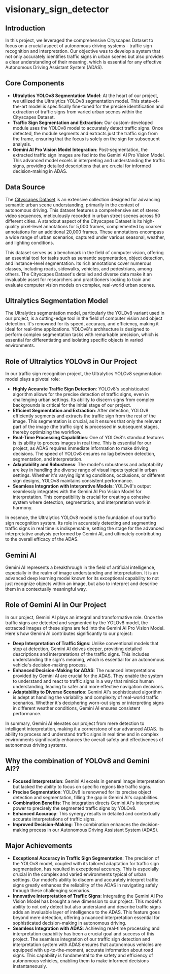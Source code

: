 # visionary_sign_detector

## Introduction
In this project, we leveraged the comprehensive Cityscapes Dataset to focus on a crucial aspect of autonomous driving systems - traffic sign recognition and interpretation. Our objective was to develop a system that not only accurately identifies traffic signs in urban scenes but also provides a clear understanding of their meaning, which is essential for any effective Autonomous Driving Assistant System (ADAS).

## Core Components
- **Ultralytics YOLOv8 Segmentation Model**: At the heart of our project, we utilized the Ultralytics YOLOv8 segmentation model. This state-of-the-art model is specifically fine-tuned for the precise identification and extraction of traffic signs from varied urban scenes within the Cityscapes Dataset.
- **Traffic Sign Segmentation and Extraction**: Our custom-developed module uses the YOLOv8 model to accurately detect traffic signs. Once detected, the module segments and extracts just the traffic sign from the frame, ensuring that the focus is solely on the sign for subsequent analysis.
- **Gemini AI Pro Vision Model Integration**: Post-segmentation, the extracted traffic sign images are fed into the Gemini AI Pro Vision Model. This advanced model excels in interpreting and understanding the traffic signs, providing detailed descriptions that are crucial for informed decision-making in ADAS.

## Data Source
The [Cityscapes Dataset](https://www.cityscapes-dataset.com) is an extensive collection designed for advancing semantic urban scene understanding, primarily in the context of autonomous driving. This dataset features a comprehensive set of stereo video sequences, meticulously recorded in urban street scenes across 50 different cities. A standout aspect of the Cityscapes Dataset is its high-quality pixel-level annotations for 5,000 frames, complemented by coarser annotations for an additional 20,000 frames. These annotations encompass a wide range of urban scenarios, captured under various seasonal, weather, and lighting conditions.

This dataset serves as a benchmark in the field of computer vision, offering an essential tool for tasks such as semantic segmentation, object detection, and instance-level segmentation. Its rich annotations cover numerous classes, including roads, sidewalks, vehicles, and pedestrians, among others. The Cityscapes Dataset's detailed and diverse data make it an invaluable asset for researchers and practitioners looking to train and evaluate computer vision models on complex, real-world urban scenes.

## Ultralytics Segmentation Model 
The Ultralytics segmentation model, particularly the YOLOv8 variant used in our project, is a cutting-edge tool in the field of computer vision and object detection. It's renowned for its speed, accuracy, and efficiency, making it ideal for real-time applications. YOLOv8's architecture is designed to perform complex segmentation tasks with remarkable precision, which is essential for differentiating and isolating specific objects in varied environments.

## Role of Ultralytics YOLOv8 in Our Project
In our traffic sign recognition project, the Ultralytics YOLOv8 segmentation model plays a pivotal role:

- **Highly Accurate Traffic Sign Detection**: YOLOv8's sophisticated algorithm allows for the precise detection of traffic signs, even in challenging urban settings. Its ability to discern signs from complex backgrounds is critical for the initial stage of our project.
- **Efficient Segmentation and Extraction**: After detection, YOLOv8 efficiently segments and extracts the traffic sign from the rest of the image. This segmentation is crucial, as it ensures that only the relevant part of the image (the traffic sign) is processed in subsequent stages, thereby optimizing the workflow.
- **Real-Time Processing Capabilities**: One of YOLOv8's standout features is its ability to process images in real time. This is essential for our project, as ADAS requires immediate information to make driving decisions. The speed of YOLOv8 ensures no lag between detection, segmentation, and interpretation.
- **Adaptability and Robustness**: The model's robustness and adaptability are key in handling the diverse range of visual inputs typical in urban settings. Whether it's varying lighting conditions, occlusions, or different sign designs, YOLOv8 maintains consistent performance.
- **Seamless Integration with Interpretive Models**: YOLOv8's output seamlessly integrates with the Gemini AI Pro Vision Model for interpretation. This compatibility is crucial for creating a cohesive system where detection, segmentation, and interpretation work in harmony.

In essence, the Ultralytics YOLOv8 model is the foundation of our traffic sign recognition system. Its role in accurately detecting and segmenting traffic signs in real time is indispensable, setting the stage for the advanced interpretative analysis performed by Gemini AI, and ultimately contributing to the overall efficacy of the ADAS.

## Gemini AI 
Gemini AI represents a breakthrough in the field of artificial intelligence, especially in the realm of image understanding and interpretation. It is an advanced deep learning model known for its exceptional capability to not just recognize objects within an image, but also to interpret and describe them in a contextually meaningful way.

## Role of Gemini AI in Our Project
In our project, Gemini AI plays an integral and transformative role. Once the traffic signs are detected and segmented by the YOLOv8 model, the extracted images of these signs are fed into the Gemini AI Pro Vision Model. Here's how Gemini AI contributes significantly to our project:

- **Deep Interpretation of Traffic Signs**: Unlike conventional models that stop at detection, Gemini AI delves deeper, providing detailed descriptions and interpretations of the traffic signs. This includes understanding the sign's meaning, which is essential for an autonomous vehicle's decision-making process.
- **Enhanced Decision-Making for ADAS**: The nuanced interpretations provided by Gemini AI are crucial for the ADAS. They enable the system to understand and react to traffic signs in a way that mimics human understanding, leading to safer and more effective navigation decisions.
- **Adaptability to Diverse Scenarios**: Gemini AI's sophisticated algorithm is adept at handling the variability and complexity of real-world traffic scenarios. Whether it's deciphering worn-out signs or interpreting signs in different weather conditions, Gemini AI ensures consistent performance.

In summary, Gemini AI elevates our project from mere detection to intelligent interpretation, making it a cornerstone of our advanced ADAS. Its ability to process and understand traffic signs in real time and in complex environments significantly enhances the overall safety and effectiveness of autonomous driving systems.

## Why the combination of YOLOv8 and Gemini AI??
- **Focused Interpretation**: Gemini AI excels in general image interpretation but lacked the ability to focus on specific regions like traffic signs.
- **Precise Segmentation**: YOLOv8 is renowned for its precise object detection and segmentation, filling the gap in Gemini AI's capabilities.
- **Combination Benefits**: The integration directs Gemini AI's interpretive power to precisely the segmented traffic signs by YOLOv8.
- **Enhanced Accuracy**: This synergy results in detailed and contextually accurate interpretations of traffic signs.
- **Improved Decision-Making**: The combination enhances the decision-making process in our Autonomous Driving Assistant System (ADAS).

## Major Achievements
- **Exceptional Accuracy in Traffic Sign Segmentation**: The precision of the YOLOv8 model, coupled with its tailored adaptation for traffic sign segmentation, has resulted in exceptional accuracy. This is especially crucial in the complex and varied environments typical of urban settings. Our model's ability to discern and accurately interpret traffic signs greatly enhances the reliability of the ADAS in navigating safely through these challenging scenarios.
- **Innovative Interpretation of Traffic Signs**: Integrating the Gemini AI Pro Vision Model has brought a new dimension to our project. This model's ability to not only detect but also understand and describe traffic signs adds an invaluable layer of intelligence to the ADAS. This feature goes beyond mere detection, offering a nuanced interpretation essential for sophisticated decision-making in autonomous driving.
- **Seamless Integration with ADAS**: Achieving real-time processing and interpretation capability has been a crucial goal and success of this project. The seamless integration of our traffic sign detection and interpretation system with ADAS ensures that autonomous vehicles are equipped with up-to-the-moment, accurate information about road signs. This capability is fundamental to the safety and efficiency of autonomous vehicles, enabling them to make informed decisions instantaneously.
